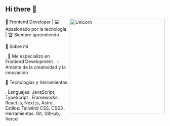 ## Hi there 👋
<img align="right" width=300px alt="Unicorn" src="https://c.tenor.com/zMSbsGWTqosAAAAd/tenor.gif" />
🎨 Frontend Developer | 💻 Apasionado por la tecnología | 🏆 Siempre aprendiendo

🌟 Sobre mí

. 🎯 Me especializo en Frontend Development
. 💡 Amante de la creatividad y la innovación

🚀 Tecnologías y herramientas

. Lenguajes: JavaScript, TypeScript
. Frameworks: React.js, Next.js, Astro
. Estilos: Tailwind CSS, CSS3
. Herramientas: Git, GitHub, Vercel
